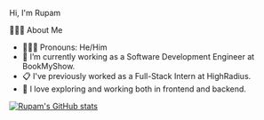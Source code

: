 <p style='text-align: justify;'>Hi, I'm Rupam</p>

👩🏻‍💻 About Me
- 👩🏻‍💻 Pronouns: He/Him
- 💼 I’m currently working as a Software Development Engineer at BookMyShow.
- 📋 I've previously worked as a Full-Stack Intern at HighRadius.
- 🧭 I love exploring and working both in frontend and backend.

[![Rupam's GitHub stats](https://github-readme-stats.vercel.app/api?username=dtrup00)](https://github.com/anuraghazra/github-readme-stats)
